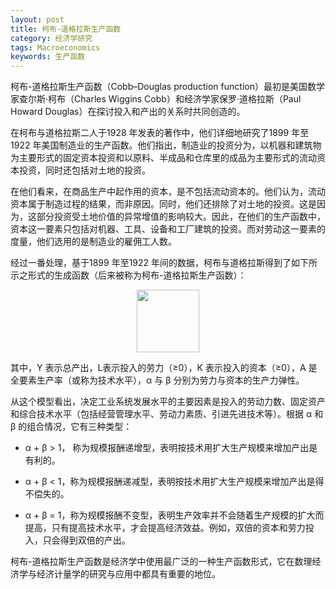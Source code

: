 ```yaml
---
layout: post
title: 柯布-道格拉斯生产函数
category: 经济学研究
tags: Macroeconomics
keywords: 生产函数
---
```



柯布-道格拉斯生产函数（Cobb–Douglas production function）最初是美国数学家查尔斯·柯布（Charles Wiggins Cobb）和经济学家保罗·道格拉斯（Paul Howard Douglas）在探讨投入和产出的关系时共同创造的。

在柯布与道格拉斯二人于1928 年发表的著作中，他们详细地研究了1899 年至1922 年美国制造业的生产函数。他们指出，制造业的投资分为，以机器和建筑物为主要形式的固定资本投资和以原料、半成品和仓库里的成品为主要形式的流动资本投资，同时还包括对土地的投资。

在他们看来，在商品生产中起作用的资本，是不包括流动资本的。他们认为，流动资本属于制造过程的结果，而非原因。同时，他们还排除了对土地的投资。这是因为，这部分投资受土地价值的异常增值的影响较大。因此，在他们的生产函数中，资本这一要素只包括对机器、工具、设备和工厂建筑的投资。而对劳动这一要素的度量，他们选用的是制造业的雇佣工人数。

经过一番处理，基于1899 年至1922 年间的数据，柯布与道格拉斯得到了如下所示之形式的生成函数（后来被称为柯布-道格拉斯生产函数）：

<p align="center">
<img src="https://fzuo.github.io/assets/img/cobb_func.png", width="100">
</p>

其中，Y 表示总产出，L表示投入的劳力（≥0），K 表示投入的资本（≥0），A 是全要素生产率（或称为技术水平），α 与 β 分别为劳力与资本的生产力弹性。

从这个模型看出，决定工业系统发展水平的主要因素是投入的劳动力数、固定资产和综合技术水平（包括经营管理水平、劳动力素质、引进先进技术等）。根据 α 和 β 的组合情况，它有三种类型：

- α + β > 1， 称为规模报酬递增型，表明按技术用扩大生产规模来增加产出是有利的。

- α + β < 1，称为规模报酬递减型，表明按技术用扩大生产规模来增加产出是得不偿失的。

- α + β = 1，称为规模报酬不变型，表明生产效率并不会随着生产规模的扩大而提高，只有提高技术水平，才会提高经济效益。例如，双倍的资本和劳力投入，只会得到双倍的产出。

柯布-道格拉斯生产函数是经济学中使用最广泛的一种生产函数形式，它在数理经济学与经济计量学的研究与应用中都具有重要的地位。

